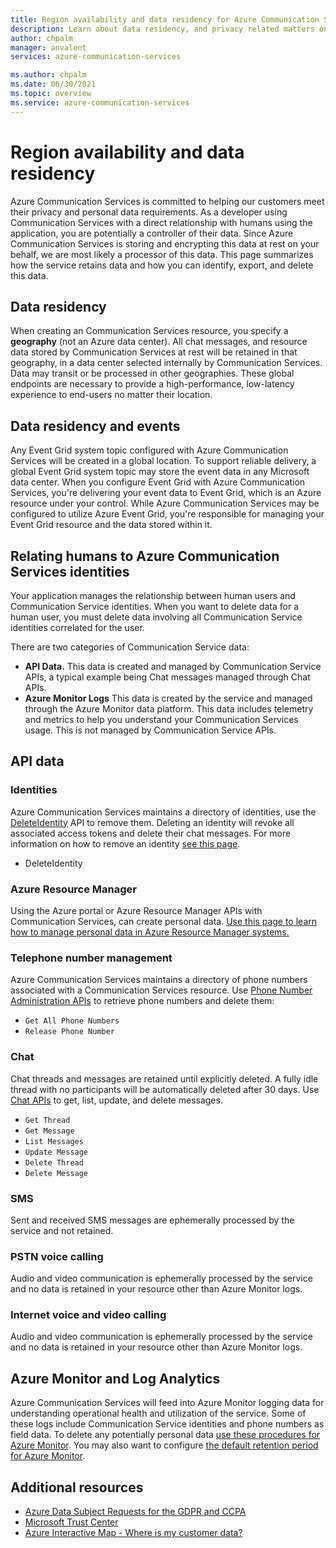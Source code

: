 ```yaml
---
title: Region availability and data residency for Azure Communication Services
description: Learn about data residency, and privacy related matters on Azure Communication Services
author: chpalm
manager: anvalent
services: azure-communication-services

ms.author: chpalm
ms.date: 06/30/2021
ms.topic: overview
ms.service: azure-communication-services
---
```


# Region availability and data residency

Azure Communication Services is committed to helping our customers meet their privacy and personal data requirements. As a developer using Communication Services with a direct relationship with humans using the application, you are potentially a controller of their data. Since Azure Communication Services is storing and encrypting this data at rest on your behalf, we are most likely a processor of this data. This page summarizes how the service retains data and how you can identify, export, and delete this data.

## Data residency

When creating an Communication Services resource, you specify a **geography** (not an Azure data center). All chat messages, and resource data stored by Communication Services at rest will be retained in that geography, in a data center selected internally by Communication Services. Data may transit or be processed in other geographies. These global endpoints are necessary to provide a high-performance, low-latency experience to end-users no matter their location.

## Data residency and events

Any Event Grid system topic configured with Azure Communication Services will be created in a global location. To support reliable delivery, a global Event Grid system topic may store the event data in any Microsoft data center. When you configure Event Grid with Azure Communication Services, you're delivering your event data to Event Grid, which is an Azure resource under your control. While Azure Communication Services may be configured to utilize Azure Event Grid, you're responsible for managing your Event Grid resource and the data stored within it.

## Relating humans to Azure Communication Services identities

Your application manages the relationship between human users and Communication Service identities. When you want to delete data for a human user, you must delete data involving all Communication Service identities correlated for the user.

There are two categories of Communication Service data:
- **API Data.** This data is created and managed by Communication Service APIs, a typical example being Chat messages managed through Chat APIs.
- **Azure Monitor Logs** This data is created by the service and managed through the Azure Monitor data platform. This data includes telemetry and metrics to help you understand your Communication Services usage. This is not managed by Communication Service APIs.

## API data

### Identities

Azure Communication Services maintains a directory of identities, use the [DeleteIdentity](/rest/api/communication/communicationidentity/delete) API to remove them. Deleting an identity will revoke all associated access tokens and delete their chat messages. For more information on how to remove an identity [see this page](../quickstarts/access-tokens.md).

- DeleteIdentity

### Azure Resource Manager

Using the Azure portal or Azure Resource Manager APIs with Communication Services, can create personal data. [Use this page to learn how to manage personal data in Azure Resource Manager systems.](../../azure-resource-manager/management/resource-manager-personal-data.md)

### Telephone number management

Azure Communication Services maintains a directory of phone numbers associated with a Communication Services resource. Use [Phone Number Administration APIs](/rest/api/communication/phonenumbers) to retrieve phone numbers and delete them:

- `Get All Phone Numbers`
- `Release Phone Number`

### Chat

Chat threads and messages are retained until explicitly deleted. A fully idle thread with no participants will be automatically deleted after 30 days. Use [Chat APIs](/rest/api/communication/chat/chatthread) to get, list, update, and delete messages.

- `Get Thread`
- `Get Message`
- `List Messages`
- `Update Message`
- `Delete Thread`
- `Delete Message`

### SMS

Sent and received SMS messages are ephemerally processed by the service and not retained.

### PSTN voice calling

Audio and video communication is ephemerally processed by the service and no data is retained in your resource other than Azure Monitor logs.

### Internet voice and video calling

Audio and video communication is ephemerally processed by the service and no data is retained in your resource other than Azure Monitor logs.

## Azure Monitor and Log Analytics

Azure Communication Services will feed into Azure Monitor logging data for understanding operational health and utilization of the service. Some of these logs include Communication Service identities and phone numbers as field data. To delete any potentially personal data [use these procedures for Azure Monitor](../../azure-monitor/logs/personal-data-mgmt.md). You may also want to configure [the default retention period for Azure Monitor](../../azure-monitor/logs/manage-cost-storage.md).

## Additional resources

- [Azure Data Subject Requests for the GDPR and CCPA](/microsoft-365/compliance/gdpr-dsr-azure)
- [Microsoft Trust Center](https://www.microsoft.com/trust-center/privacy/data-location)
- [Azure Interactive Map - Where is my customer data?](https://azuredatacentermap.azurewebsites.net/)
